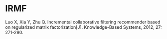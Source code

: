 # IRMF
Luo X, Xia Y, Zhu Q. Incremental collaborative filtering recommender based on regularized matrix factorization[J]. Knowledge-Based Systems, 2012, 27: 271-280.
